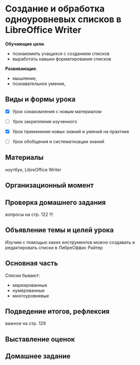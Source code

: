 # Создание и обработка одноуровневых списков в LibreOffice Writer

**Обучающие цели**.

- познакомить учащихся с созданием списков
- выработать навыки форматирования списков

**Развивающие**.

- мышление,
- познавательное умение,

## Виды и формы урока

- [x] Урок ознакомления с новым материалом

- [ ] Урок закрепления изученного

- [x] Урок применения новых знаний и умений на практике

- [ ] Урок обобщения и систематизации знаний

## Материалы

ноутбук, LibreOffice Writer

## Организационный момент 

## Проверка домашнего задания

вопросы на стр. 122 !!!

## Объявление темы и целей урока

Изучим с помощью каких инструментов можно создавать и редактировать списки в ЛибреОффис Райтер

## Основная часть

Списки бывают:

- маркированные
- нумерованные
- многоуровневые

## Подведение итогов, рефлексия

важное на стр. 129

## Выставление оценок

## Домашнее задание

